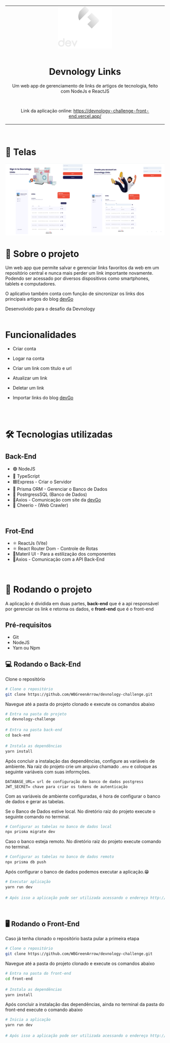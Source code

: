 
<table align="center">
 
 <tr>
  
  <td align="center" width="9999">
   
<img src="./devnology-img.png" style="display: block; margin: auto;" alt="manipulae-music_logo">

<br>

# Devnology Links

Um web app de gerenciamento de links de artigos de tecnologia, feito com NodeJs e ReactJS 
   
   <br>
   
   Link da aplicação online: <a href="https://devnology-challenge-front-end.vercel.app/">https://devnology-challenge-front-end.vercel.app/</a> 
   
</td>
 
 </tr>
 
</table>

<br>

# 🎨 Telas

<img src="./cover.png">

<br>



# 📃 Sobre o projeto
Um web app  que permite salvar e gerenciar links favoritos da web em um repositório central e nunca mais perder um link importante novamente. Podendo ser acessado por diversos dispositivos como smartphones, tablets e computadores.

O aplicativo também conta com função de sincronizar os links dos principais artigos do blog [devGo](https://devgo.com.br/)

Desenvolvido para o desafio da Devnology
<br>
<br>

# Funcionalidades
-   Criar conta
- Logar na conta

-   Criar um link com titulo e url
-  Atualizar um link
- Deletar um link 
- Importar links do blog [devGo](https://devgo.com.br/)


<br><br>

# 🛠 Tecnologias utilizadas

## Back-End 

-  🟢 NodeJS
-  🔵 TypeScript
-   🟦Express - Criar o Servidor
-   🧩 Prisma ORM - Gerenciar o Banco de Dados
-  📅 PostrgressSQL (Banco de Dados)
-   📡Axios - Comunicação com site da [devGo](https://devgo.com.br/)
-   🤖 Cheerio - (Web Crawler)

<br>

## Frot-End
-   ⚛ ReactJs (Vite)
-   ⚛ React Router Dom - Controle de Rotas
-   🫧Materil UI - Para a estilização dos componentes
-   📡Axios - Comunicação com a API Back-End

<br>

# 🚀 Rodando o projeto

A aplicação é dividida em duas partes, <b>back-end</b> que é a api responsável por gerenciar os link e retorna os dados, e <b>front-end</b> que é o front-end

## Pré-requisitos
-   Git
-   NodeJS
-   Yarn ou Npm
    <br>

## 💻 Rodando o Back-End

Clone o repositório

```bash
# Clone o repositório
git clone https://github.com/WBGreenArrow/devnology-challenge.git
```
Navegue até a pasta do projeto clonado e execute os comandos abaixo

```bash
# Entra na pasta do projeto 
cd devnology-challenge

# Entra na pasta back-end 
cd back-end

# Instala as dependências
yarn install
```

Após concluir a instalação das dependências, configure as variáveis de ambiente. Na raiz do projeto crie um arquivo chamado `.env` e coloque as seguinte variáveis com suas informções.

```shell
DATABASE_URL= url de configuração do banco de dados postgress
JWT_SECRET= chave para criar os tokens de autenticação
```
Com as variáveis de ambiente configuradas, é hora de configurar o banco de dados e gerar as tabelas.

Se o Banco de Dados estive local. No diretório raiz do projeto execute o seguinte comando no terminal.
```bash
# Configurar as tabelas no banco de dados local
npx prisma migrate dev
```
Caso o banco esteja remoto. No diretório raiz do projeto execute comando no terminal.
```bash
# Configurar as tabelas no banco de dados remoto
npx prisma db push
```
Após configurar o banco de dados podemos executar a aplicação.😁
```bash
# Executar aplicação
yarn run dev

# Após isso a aplicação pode ser utilizada acessando o endereço http://localhost:3000/
```
<br>

## 🖥 Rodando o Front-End 

Caso já tenha clonado o repositório basta pular a primeira etapa

```bash
# Clone o repositório
git clone https://github.com/WBGreenArrow/devnology-challenge.git
```
Navegue até a pasta do projeto clonado e execute os comandos abaixo


```bash
# Entra na pasta do front-end
cd front-end

# Instala as dependências
yarn install

```
Após concluir a instalação das dependências, ainda no terminal da pasta do front-end execute o comando abaixo
```bash
# Inicia a aplicação
yarn run dev

# Após isso a aplicação pode ser utilizada acessando o endereço http://localhost:5173/
```
